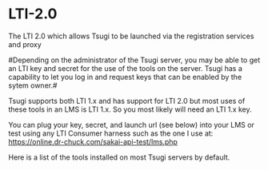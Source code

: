 # LTI-2.0
The LTI 2.0 which allows  Tsugi  to be launched via the registration services and proxy

#Depending on the administrator of the Tsugi server, you may be able to get an LTI key and secret for the use of the tools on the server. Tsugi has a capability to let you log in and request keys that can be enabled by the sytem owner.#

Tsugi supports both LTI 1.x and has support for LTI 2.0 but most uses of these tools in an LMS is LTI 1.x. So you most likely will need an LTI 1.x key.

You can plug your key, secret, and launch url (see below) into your LMS or test using any LTI Consumer harness such as the one I use at:
https://online.dr-chuck.com/sakai-api-test/lms.php




Here is a list of the tools installed on most Tsugi servers by default.
